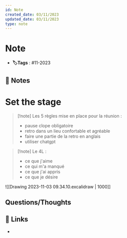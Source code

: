 ```yaml
---
id: Note
created_date: 03/11/2023
updated_date: 03/11/2023
type: note
---
```


#  Note
- **🏷️Tags** :  #11-2023 

## 📝 Notes

# Set the stage

> [!note] Les 5 règles mise en place pour la réunion :
> - pause clope obligatoire
> - retro dans un lieu confortable et agréable
> - faire une partie de la retro en anglais
> - utiliser chatgpt 

> [!note] Le 4L :
>- ce que j'aime 
>- ce qui m'a manqué
>- ce que j'ai appris
>- ce que je désire 

![[Drawing 2023-11-03 09.34.10.excalidraw | 1000]]



## Questions/Thoughts


## 🔗 Links
- 